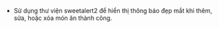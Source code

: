 - Sử dụng thư viện sweetalert2 để hiển thị thông báo đẹp mắt khi thêm, sửa, hoặc xóa món ăn thành công.